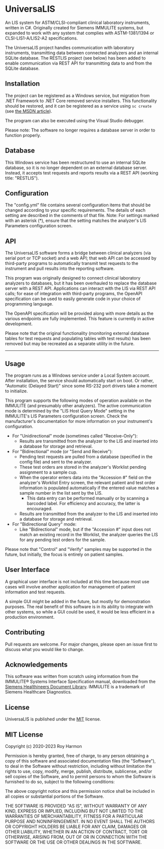 # UniversaLIS

An LIS system for ASTM/CLSI-compliant clinical laboratory instruments, written in C#. Originally created for Siemens IMMULITE systems, but expanded to work with any system that complies with ASTM-1381/1394 or CLSI-LIS1-A/LIS2-A2 specifications.

The UniversaLIS project handles communication with laboratory instruments, transmitting data between connected analyzers and an internal SQLite database. The RESTLIS project (see below) has been added to enable communication via REST API for transmitting data to and from the SQLite database.

## Installation

The project can be registered as a Windows service, but migration from .NET Framework to .NET Core removed service installers. This functionality should be restored, and it can be registered as a service using `sc create` (see [the MSDN article](https://learn.microsoft.com/en-us/windows-server/administration/windows-commands/sc-create)).

The program can also be executed using the Visual Studio debugger.

Please note: The software no longer requires a database server in order to function properly. 

## Database

This Windows service has been restructured to use an internal SQLite database, so it is no longer dependent on an external database server. Instead, it accepts test requests and reports results via a REST API (working title: "RESTLIS").

## Configuration

The "config.yml" file contains several configuration items that should be changed according to your specific requirements. The details of each setting are described in the comments of that file.
Note: For settings marked with an asterisk (\*), ensure that the setting matches the analyzer's LIS Parameters configuration screen.

## API
The UniversaLIS software forms a bridge between clinical analyzers (via serial port or TCP socket) and a web API; that web API can be accessed by third-party programs to automatically transmit test requests to the instrument and pull results into the reporting software.

This program was originally designed to connect clinical laboratory analyzers to databases, but it has been overhauled to replace the database server with a REST API. 
Applications can interact with the LIS via REST API calls; for ease of integration with third-party programs, the OpenAPI specification can be used to easily generate code in your choice of programming language. 

The OpenAPI specification will be provided along with more details as the various endpoints are fully implemented. This feature is currently in active development.

Please note that the original functionality (monitoring external database tables for test requests and populating tables with test results) has been removed but may be recreated as a separate utility in the future.

---

## Usage

The program runs as a Windows service under a Local System account. After installation, the service should automatically start on boot. Or rather, "Automatic (Delayed Start)" since some RS-232 port drivers take a moment to initialize.

This program supports the following modes of operation available on the IMMULITE (and presumably other analyzers). The active communication mode is determined by the "LIS Host Query Mode" setting in the IMMULITE's LIS Parameters configuration screen. Check the manufacturer's documentation for more information on your instrument's configuration.
* For "Unidirectional" mode (sometimes called "Receive-Only"): 
  * Results are transmitted from the analyzer to the LIS and inserted into a database for storage and retrieval.
* For "Bidirectional" mode (or "Send and Receive"): 
  * Pending test requests are pulled from a database (specified in the config file) and sent to the analyzer.
  * These test orders are stored in the analyzer's Worklist pending assignment to a sample cup.
  * When the operator enters data into the "Accession #" field on the analyzer's Worklist Entry screen, the relevant patient and test order information is populated automatically if the entered value matches a sample number in the list sent by the LIS.
    * This data entry can be performed manually or by scanning a barcoded label. For efficiency and accuracy, the latter is encouraged.
  * Results are transmitted from the analyzer to the LIS and inserted into a database for storage and retrieval.
* For "Bidirectional Query" mode:
  * Like "Bidirectional" mode, but if the "Accession #" input does not match an existing record in the Worklist, the analyzer queries the LIS for any pending test orders for the sample.

Please note that "Control" and "Verify" samples may be supported in the future, but initially, the focus is entirely on patient samples.

## User Interface

A graphical user interface is not included at this time because most use cases will involve another application for management of patient information and test requests. 

A simple GUI might be added in the future, but mostly for demonstration purposes. The real benefit of this software is in its ability to integrate with other systems, so while a GUI could be used, it would be less efficient in a production environment.

## Contributing

Pull requests are welcome. For major changes, please open an issue first to discuss what you would like to change.

## Acknowledgements

This software was written from scratch using information from the IMMULITE® Systems Interface Specification manual, downloaded from the [Siemens Healthineers Document Library](https://doclib.siemens-healthineers.com/document/592738). 
IMMULITE is a trademark of Siemens Healthcare Diagnostics.

## License

UniversaLIS is published under the [MIT](https://choosealicense.com/licenses/mit/) license.

MIT License
---

Copyright (c) 2020-2023 Roy Harmon

Permission is hereby granted, free of charge, to any person obtaining a copy
of this software and associated documentation files (the "Software"), to deal
in the Software without restriction, including without limitation the rights
to use, copy, modify, merge, publish, distribute, sublicense, and/or sell
copies of the Software, and to permit persons to whom the Software is
furnished to do so, subject to the following conditions:

The above copyright notice and this permission notice shall be included in all
copies or substantial portions of the Software.

THE SOFTWARE IS PROVIDED "AS IS", WITHOUT WARRANTY OF ANY KIND, EXPRESS OR
IMPLIED, INCLUDING BUT NOT LIMITED TO THE WARRANTIES OF MERCHANTABILITY,
FITNESS FOR A PARTICULAR PURPOSE AND NONINFRINGEMENT. IN NO EVENT SHALL THE
AUTHORS OR COPYRIGHT HOLDERS BE LIABLE FOR ANY CLAIM, DAMAGES OR OTHER
LIABILITY, WHETHER IN AN ACTION OF CONTRACT, TORT OR OTHERWISE, ARISING FROM,
OUT OF OR IN CONNECTION WITH THE SOFTWARE OR THE USE OR OTHER DEALINGS IN THE
SOFTWARE.
